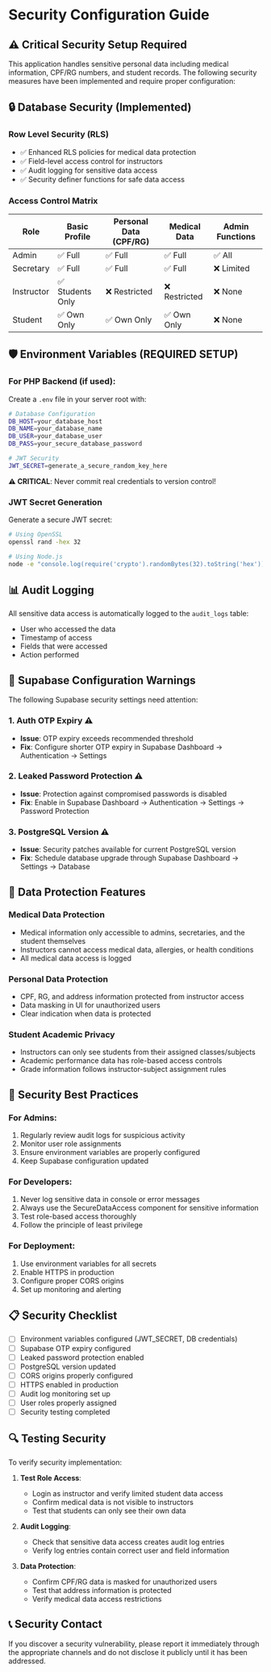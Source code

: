 # Security Configuration Guide

## ⚠️ Critical Security Setup Required

This application handles sensitive personal data including medical information, CPF/RG numbers, and student records. The following security measures have been implemented and require proper configuration:

## 🔒 Database Security (Implemented)

### Row Level Security (RLS)
- ✅ Enhanced RLS policies for medical data protection
- ✅ Field-level access control for instructors
- ✅ Audit logging for sensitive data access
- ✅ Security definer functions for safe data access

### Access Control Matrix
| Role | Basic Profile | Personal Data (CPF/RG) | Medical Data | Admin Functions |
|------|---------------|------------------------|--------------|-----------------|
| Admin | ✅ Full | ✅ Full | ✅ Full | ✅ All |
| Secretary | ✅ Full | ✅ Full | ✅ Full | ❌ Limited |
| Instructor | ✅ Students Only | ❌ Restricted | ❌ Restricted | ❌ None |
| Student | ✅ Own Only | ✅ Own Only | ✅ Own Only | ❌ None |

## 🛡️ Environment Variables (REQUIRED SETUP)

### For PHP Backend (if used):
Create a `.env` file in your server root with:

```bash
# Database Configuration
DB_HOST=your_database_host
DB_NAME=your_database_name  
DB_USER=your_database_user
DB_PASS=your_secure_database_password

# JWT Security
JWT_SECRET=generate_a_secure_random_key_here
```

**⚠️ CRITICAL**: Never commit real credentials to version control!

### JWT Secret Generation
Generate a secure JWT secret:
```bash
# Using OpenSSL
openssl rand -hex 32

# Using Node.js
node -e "console.log(require('crypto').randomBytes(32).toString('hex'))"
```

## 📊 Audit Logging

All sensitive data access is automatically logged to the `audit_logs` table:
- User who accessed the data
- Timestamp of access
- Fields that were accessed
- Action performed

## 🔧 Supabase Configuration Warnings

The following Supabase security settings need attention:

### 1. Auth OTP Expiry ⚠️
- **Issue**: OTP expiry exceeds recommended threshold
- **Fix**: Configure shorter OTP expiry in Supabase Dashboard → Authentication → Settings

### 2. Leaked Password Protection ⚠️  
- **Issue**: Protection against compromised passwords is disabled
- **Fix**: Enable in Supabase Dashboard → Authentication → Settings → Password Protection

### 3. PostgreSQL Version ⚠️
- **Issue**: Security patches available for current PostgreSQL version
- **Fix**: Schedule database upgrade through Supabase Dashboard → Settings → Database

## 🎯 Data Protection Features

### Medical Data Protection
- Medical information only accessible to admins, secretaries, and the student themselves
- Instructors cannot access medical data, allergies, or health conditions
- All medical data access is logged

### Personal Data Protection  
- CPF, RG, and address information protected from instructor access
- Data masking in UI for unauthorized users
- Clear indication when data is protected

### Student Academic Privacy
- Instructors can only see students from their assigned classes/subjects
- Academic performance data has role-based access controls
- Grade information follows instructor-subject assignment rules

## 🚨 Security Best Practices

### For Admins:
1. Regularly review audit logs for suspicious activity
2. Monitor user role assignments
3. Ensure environment variables are properly configured
4. Keep Supabase configuration updated

### For Developers:
1. Never log sensitive data in console or error messages
2. Always use the SecureDataAccess component for sensitive information
3. Test role-based access thoroughly
4. Follow the principle of least privilege

### For Deployment:
1. Use environment variables for all secrets
2. Enable HTTPS in production
3. Configure proper CORS origins
4. Set up monitoring and alerting

## 📋 Security Checklist

- [ ] Environment variables configured (JWT_SECRET, DB credentials)
- [ ] Supabase OTP expiry configured
- [ ] Leaked password protection enabled  
- [ ] PostgreSQL version updated
- [ ] CORS origins properly configured
- [ ] HTTPS enabled in production
- [ ] Audit log monitoring set up
- [ ] User roles properly assigned
- [ ] Security testing completed

## 🔍 Testing Security

To verify security implementation:

1. **Test Role Access**:
   - Login as instructor and verify limited student data access
   - Confirm medical data is not visible to instructors
   - Test that students can only see their own data

2. **Audit Logging**:
   - Check that sensitive data access creates audit log entries
   - Verify log entries contain correct user and field information

3. **Data Protection**:
   - Confirm CPF/RG data is masked for unauthorized users
   - Test that address information is protected
   - Verify medical data access restrictions

## 📞 Security Contact

If you discover a security vulnerability, please report it immediately through the appropriate channels and do not disclose it publicly until it has been addressed.